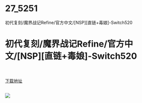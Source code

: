 # 27_5251
初代复刻/魔界战记Refine/官方中文/[NSP][直链+毒娘]-Switch520
# 初代复刻/魔界战记Refine/官方中文/[NSP][直链+毒娘]-Switch520
 <br/></br>
[下载地址](https://www.switch520.cc/article/5251 "下载地址")
<br/></br>

<p><strong><img src="http://iswitchtupian.ga/upload/art/20200802-1/45f377d21fdb637c2031353230cd0851.jpg"></strong></p>

